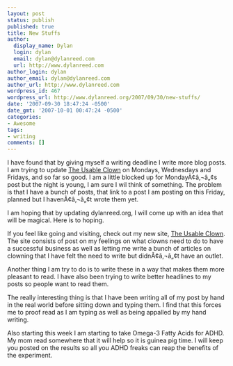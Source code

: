```yaml
---
layout: post
status: publish
published: true
title: New Stuffs
author:
  display_name: Dylan
  login: dylan
  email: dylan@dylanreed.com
  url: http://www.dylanreed.com
author_login: dylan
author_email: dylan@dylanreed.com
author_url: http://www.dylanreed.com
wordpress_id: 467
wordpress_url: http://www.dylanreed.org/2007/09/30/new-stuffs/
date: '2007-09-30 18:47:24 -0500'
date_gmt: '2007-10-01 00:47:24 -0500'
categories:
- Awesome
tags:
- writing
comments: []
---
```

<p>I have found that by giving myself a writing deadline I write more blog posts. I am trying to update <a href="http://www.clownusability.com">The Usable Clown</a> on Mondays, Wednesdays and Fridays, and so far so good. I am a little blocked up for Monday&Atilde;&cent;&acirc;&sbquo;&not;&acirc;&bdquo;&cent;s post but the night is young, I am sure I wil think of something. The problem is that I have a bunch of posts, that link to a post I am posting on this Friday, planned but I haven&Atilde;&cent;&acirc;&sbquo;&not;&acirc;&bdquo;&cent;t wrote them yet.</p>
<p>I am hoping that by updating dylanreed.org, I will come up with an idea that will be magical. Here is to hoping.</p>
<p>If you feel like going and visiting, check out my new site, <a href="http://www.clownusability.com">The Usable Clown</a>. The site consists of post on my feelings on what clowns need to do to have a successful business as well as letting me write a bunch of articles on clowning that I have felt the need to write but didn&Atilde;&cent;&acirc;&sbquo;&not;&acirc;&bdquo;&cent;t have an outlet.</p>
<p>Another thing I am try to do is to write these in a way that makes them more pleasant to read. I have also been trying to write better headlines to my posts so people want to read them.</p>
<p>The really interesting thing is that I have been writing all of my post by hand in the real world before sitting down and typing them. I find that this forces me to proof read as I am typing as well as being appalled by my hand writing.</p>
<p>Also starting this week I am starting to take Omega-3 Fatty Acids for ADHD. My mom read somewhere that it will help so it is guinea pig time. I will keep you posted on the results so all you ADHD freaks can reap the benefits of the experiment.</p>
